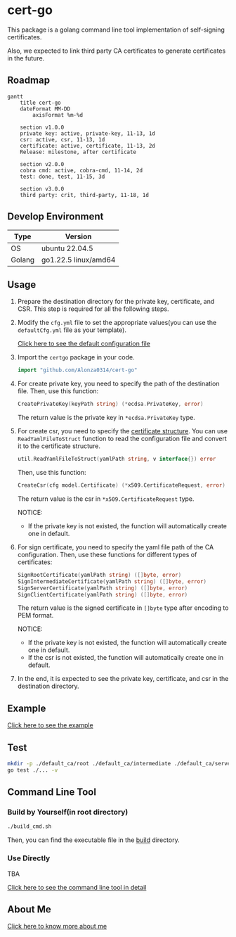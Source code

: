 # cert-go

This package is a golang command line tool implementation of self-signing certificates.

Also, we expected to link third party CA certificates to generate certificates in the future.

## Roadmap

```mermaid
gantt
    title cert-go
    dateFormat MM-DD
        axisFormat %m-%d

    section v1.0.0
    private key: active, private-key, 11-13, 1d
    csr: active, csr, 11-13, 1d
    certificate: active, certificate, 11-13, 2d
    Release: milestone, after certificate

    section v2.0.0
    cobra cmd: active, cobra-cmd, 11-14, 2d
    test: done, test, 11-15, 3d

    section v3.0.0
    third party: crit, third-party, 11-18, 1d
```

## Develop Environment

|Type|Version|
|-|-|
|OS|ubuntu 22.04.5|
|Golang|go1.22.5 linux/amd64|

## Usage

1. Prepare the destination directory for the private key, certificate, and CSR. This step is required for all the following steps.

2. Modify the `cfg.yml` file to set the appropriate values(you can use the `defaultCfg.yml` file as your template).

   [Click here to see the default configuration file](./defaultCfg.yml)

3. Import the `certgo` package in your code.

    ```go
    import "github.com/Alonza0314/cert-go"
    ```

4. For create private key, you need to specify the path of the destination file. Then, use this function:

    ```go
    CreatePrivateKey(keyPath string) (*ecdsa.PrivateKey, error)
    ```

    The return value is the private key in `*ecdsa.PrivateKey` type.

5. For create csr, you need to specify the [certificate structure](./model/model_certificate.go). You can use `ReadYamlFileToStruct` function to read the configuration file and convert it to the certificate structure.

    ```go
    util.ReadYamlFileToStruct(yamlPath string, v interface{}) error
    ```

    Then, use this function:

    ```go
    CreateCsr(cfg model.Certificate) (*x509.CertificateRequest, error)
    ```

    The return value is the csr in `*x509.CertificateRequest` type.

    NOTICE:
    - If the private key is not existed, the function will automatically create one in default.

6. For sign certificate, you need to specify the yaml file path of the CA configuration. Then, use these functions for different types of certificates:

    ```go
    SignRootCertificate(yamlPath string) ([]byte, error)
    SignIntermediateCertificate(yamlPath string) ([]byte, error)
    SignServerCertificate(yamlPath string) ([]byte, error)
    SignClientCertificate(yamlPath string) ([]byte, error)
    ```

    The return value is the signed certificate in `[]byte` type after encoding to PEM format.

    NOTICE:
    - If the private key is not existed, the function will automatically create one in default.
    - If the csr is not existed, the function will automatically create one in default.

7. In the end, it is expected to see the private key, certificate, and csr in the destination directory.

## Example

[Click here to see the example](./example/)

## Test

```bash
mkdir -p ./default_ca/root ./default_ca/intermediate ./default_ca/server ./default_ca/client
go test ./... -v
```

## Command Line Tool

### Build by Yourself(in root directory)

```bash
./build_cmd.sh
```

Then, you can find the executable file in the [build](./build) directory.

### Use Directly

TBA

[Click here to see the command line tool in detail](./cmd/)

## About Me

[Click here to know more about me](https://alonza0314.github.io/)
